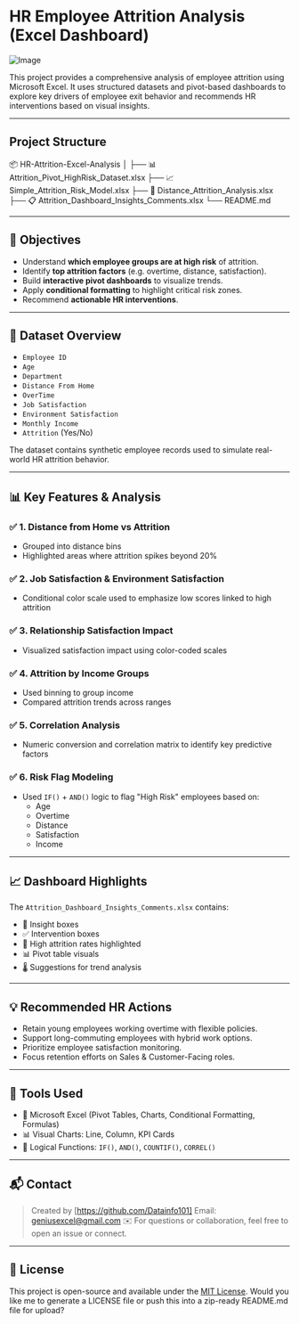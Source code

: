 # HR Employee Attrition Analysis (Excel Dashboard)

![Image](https://github.com/user-attachments/assets/ec6a0f60-8e93-4619-b1e8-31f2c438e5eb)


This project provides a comprehensive analysis of employee attrition using Microsoft Excel. It uses structured datasets and pivot-based dashboards to explore key drivers of employee exit behavior and recommends HR interventions based on visual insights.

---

## Project Structure

📦 HR-Attrition-Excel-Analysis
│
├── 📊 Attrition_Pivot_HighRisk_Dataset.xlsx
├── 📈 Simple_Attrition_Risk_Model.xlsx
├── 🧾 Distance_Attrition_Analysis.xlsx
├── 📋 Attrition_Dashboard_Insights_Comments.xlsx
└── README.md

---

## 📌 Objectives

- Understand **which employee groups are at high risk** of attrition.
- Identify **top attrition factors** (e.g. overtime, distance, satisfaction).
- Build **interactive pivot dashboards** to visualize trends.
- Apply **conditional formatting** to highlight critical risk zones.
- Recommend **actionable HR interventions**.

---

## 🧪 Dataset Overview

- `Employee ID`
- `Age`
- `Department`
- `Distance From Home`
- `OverTime`
- `Job Satisfaction`
- `Environment Satisfaction`
- `Monthly Income`
- `Attrition` (Yes/No)

The dataset contains synthetic employee records used to simulate real-world HR attrition behavior.

---

## 📊 Key Features & Analysis

### ✅ 1. Distance from Home vs Attrition
- Grouped into distance bins
- Highlighted areas where attrition spikes beyond 20%

### ✅ 2. Job Satisfaction & Environment Satisfaction
- Conditional color scale used to emphasize low scores linked to high attrition

### ✅ 3. Relationship Satisfaction Impact
- Visualized satisfaction impact using color-coded scales

### ✅ 4. Attrition by Income Groups
- Used binning to group income
- Compared attrition trends across ranges

### ✅ 5. Correlation Analysis
- Numeric conversion and correlation matrix to identify key predictive factors

### ✅ 6. Risk Flag Modeling
- Used `IF()` + `AND()` logic to flag "High Risk" employees based on:
  - Age
  - Overtime
  - Distance
  - Satisfaction
  - Income

---

## 📈 Dashboard Highlights

The `Attrition_Dashboard_Insights_Comments.xlsx` contains:

- 📌 Insight boxes
- ✅ Intervention boxes
- 🔴 High attrition rates highlighted
- 📊 Pivot table visuals
- 🌡️ Suggestions for trend analysis

---

## 💡 Recommended HR Actions

- Retain young employees working overtime with flexible policies.
- Support long-commuting employees with hybrid work options.
- Prioritize employee satisfaction monitoring.
- Focus retention efforts on Sales & Customer-Facing roles.

---

## 🔧 Tools Used

- 📎 Microsoft Excel (Pivot Tables, Charts, Conditional Formatting, Formulas)
- 📊 Visual Charts: Line, Column, KPI Cards
- 🧠 Logical Functions: `IF()`, `AND()`, `COUNTIF()`, `CORREL()`

---

## 📬 Contact

> Created by [https://github.com/Datainfo101]  Email: geniusexcel@gmail.com
> ✉️ For questions or collaboration, feel free to open an issue or connect.

---

## 📜 License

This project is open-source and available under the [MIT License](LICENSE).
Would you like me to generate a LICENSE file or push this into a zip-ready README.md file for upload?
















